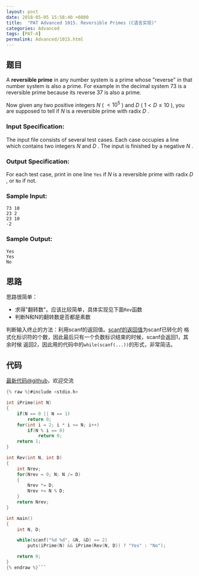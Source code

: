 ```yaml
---
layout: post
date: 2018-05-05 15:58:40 +0800
title:  "PAT Advanced 1015. Reversible Primes (C语言实现)"
categories: Advanced
tags: [PAT-A]
permalink: Advanced/1015.html
---
```


## 题目

A **reversible prime** in any number system is a prime whose "reverse" in that
number system is also a prime. For example in the decimal system 73 is a
reversible prime because its reverse 37 is also a prime.

Now given any two positive integers $N$ ( $< 10^5$ ) and $D$ ( $1 < D \le 10$
), you are supposed to tell if $N$ is a reversible prime with radix $D$ .

### Input Specification:

The input file consists of several test cases. Each case occupies a line which
contains two integers $N$ and $D$ . The input is finished by a negative $N$ .

### Output Specification:

For each test case, print in one line `Yes` if $N$ is a reversible prime with
radix $D$ , or `No` if not.

### Sample Input:

    
    
    73 10
    23 2
    23 10
    -2
    

### Sample Output:

    
    
    Yes
    Yes
    No
    



## 思路

思路很简单：
- 求得"翻转数"。应该比较简单，具体实现见下面`Rev`函数
- 判断N和N的翻转数是否都是素数

判断输入终止的方法：利用scanf的返回值。[scanf的返回值][scanf]为scanf已转化的
格式化标识符的个数，因此最后只有一个负数标识结束的时候，scanf会返回1，其余时候
返回2，因此用的代码中的`while(scanf(...))`的形式，非常简洁。

[scanf]: http://www.cplusplus.com/reference/cstdio/scanf/

## 代码

[最新代码@github](https://github.com/OliverLew/PAT/blob/master/PATAdvanced/1015.c)，欢迎交流
```c
{% raw %}#include <stdio.h>

int iPrime(int N)
{
    if(N == 0 || N == 1)
        return 0;
    for(int i = 2; i * i <= N; i++)
        if(N % i == 0)
            return 0;
    return 1;
}

int Rev(int N, int D)
{
    int Nrev;
    for(Nrev = 0; N; N /= D)
    {    
        Nrev *= D; 
        Nrev += N % D;
    }
    return Nrev;
}

int main()
{
    int N, D;

    while(scanf("%d %d", &N, &D) == 2)
        puts(iPrime(N) && iPrime(Rev(N, D)) ? "Yes" : "No");

    return 0;
}
{% endraw %}```
